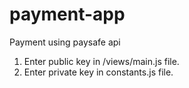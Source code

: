 # payment-app
Payment using paysafe api

1. Enter public key in /views/main.js file.
2. Enter private key in constants.js file.

